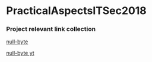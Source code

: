 # PracticalAspectsITSec2018
### Project relevant link collection
[null-byte](https://null-byte.wonderhowto.com/how-to/hacks-mr-robot-build-hacking-raspberry-pi-0163143/)

[null-byte yt](https://www.youtube.com/watch?v=5ExWmpFnAnE&t=856s)
